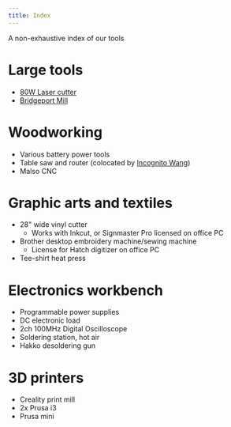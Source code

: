 ```yaml
---
title: Index
---
```


A non-exhaustive index of our tools

# Large tools
* [80W Laser cutter](/tools/laser)
* [Bridgeport Mill](/tools/bridgeport_mill)

# Woodworking
* Various battery power tools
* Table saw and router (colocated by [Incognito Wang](https://t.me/incognito_wang))
* Malso CNC

# Graphic arts and textiles
* 28" wide vinyl cutter
  * Works with Inkcut, or Signmaster Pro licensed on office PC 
* Brother desktop embroidery machine/sewing machine
  * License for Hatch digitizer on office PC
* Tee-shirt heat press

# Electronics workbench
* Programmable power supplies
* DC electronic load
* 2ch 100MHz Digital Oscilloscope
* Soldering station, hot air
* Hakko desoldering gun

# 3D printers
* Creality print mill
* 2x Prusa i3
* Prusa mini
